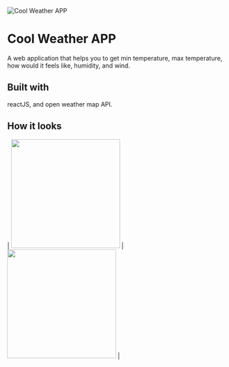 ![Cool Weather APP](http://lmsotfy.com/so.png)

# Cool Weather APP

A web application that helps you to get min temperature, max temperature, how would it feels like, humidity, and wind.

## Built with

reactJS, and open weather map API.



## How it looks
| <img src="https://drive.google.com/file/d/13fV-2NnOgzeSaprHacktAMqgc0K9-xDS/view?usp=sharing" width="250"> | <img src="https://mk0jobadderjftub56m0.kinstacdn.com/wp-content/uploads/stackoverflow.com-300.jpg" width="250"> |
